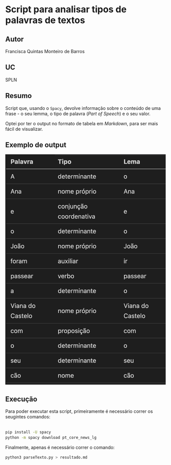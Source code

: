 # Script para analisar tipos de palavras de textos

## Autor
Francisca Quintas Monteiro de Barros

## UC
SPLN

## Resumo

Script que, usando o `Spacy`, devolve informação sobre o conteúdo de uma frase - o seu lemma, o tipo de palavra (*Part of Speech*) e o seu valor.

Optei por ter o output no formato de tabela em *Markdown*, para ser mais fácil de visualizar.

## Exemplo de output

![Foto bueda fixe](output.png)

## Execução

Para poder executar esta script, primeiramente é necessário correr os seugintes comandos:
```bash 

pip install -U spacy
python -m spacy download pt_core_news_lg

```



Finalmente, apenas é necessário correr o comando:
```bash
python3 parseTexto.py > resultado.md
```